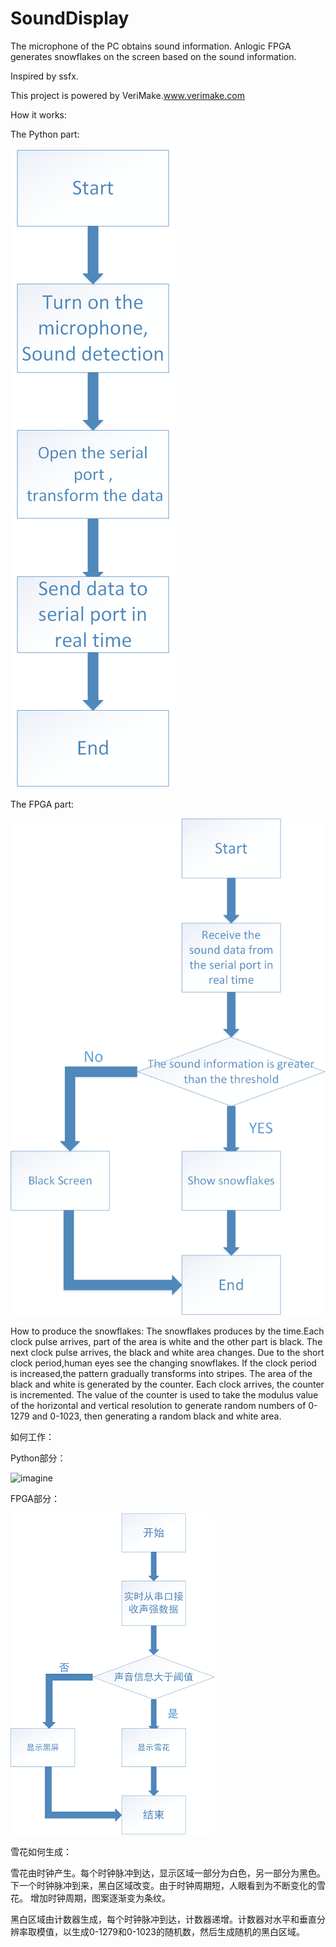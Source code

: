 # SoundDisplay
The microphone of the PC obtains sound information.
Anlogic FPGA generates snowflakes on the screen based on the sound information.



Inspired by ssfx.



This project is powered by VeriMake.www.verimake.com





How it works:



The Python part:



![imagine](https://github.com/Callidora/SoundDisplay/blob/master/picture1.bmp)





The FPGA part:


![imagine](https://github.com/Callidora/SoundDisplay/blob/master/picture2.bmp)



How to produce the snowflakes:
The snowflakes produces by the time.Each clock pulse arrives, part of the area is white and the other part is black. The next clock pulse arrives, the black and white area changes. Due to the short clock period,human eyes see the changing snowflakes. If the clock period is increased,the pattern gradually transforms into stripes.
The area of the black and white is generated by the counter. Each clock arrives, the counter is incremented. The value of the counter is used to take the modulus value of the horizontal and vertical resolution to generate random numbers of 0-1279 and 0-1023, then generating a random black and white area.




如何工作：

Python部分：

![imagine](https://github.com/Callidora/SoundDisplay/blob/master/11.bmp)

FPGA部分：

![imagine](https://github.com/Callidora/SoundDisplay/blob/master/2.bmp)


雪花如何生成：

雪花由时钟产生。每个时钟脉冲到达，显示区域一部分为白色，另一部分为黑色。下一个时钟脉冲到来，黑白区域改变。由于时钟周期短，人眼看到为不断变化的雪花。 增加时钟周期，图案逐渐变为条纹。

黑白区域由计数器生成，每个时钟脉冲到达，计数器递增。计数器对水平和垂直分辨率取模值，以生成0-1279和0-1023的随机数，然后生成随机的黑白区域。
